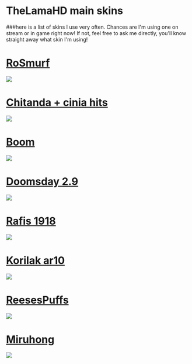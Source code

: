 # TheLamaHD main skins

###here is a list of skins I use very often. Chances are I'm using one on stream or in game right now! If not, feel free to ask me directly, you'll know straight away what skin I'm using!

# [RoSmurf](https://puu.sh/vJEXM/efe229aae0.osk)

![](https://osu.ppy.sh/ss/8036500)

# [Chitanda + cinia hits](https://puu.sh/vJEY7/485a409acc.osk)

![](https://osu.ppy.sh/ss/8036519)

# [Boom](https://puu.sh/vJEXd/4abb1bf1a1.osk)

![](https://osu.ppy.sh/ss/8036549)

# [Doomsday 2.9](https://puu.sh/vJEWS/15cd69fa99.osk)

![](https://osu.ppy.sh/ss/8036568)

# [Rafis 1918](https://puu.sh/vJEZ7/cb6eaba44a.osk)

![](https://osu.ppy.sh/ss/8036575)

# [Korilak ar10](https://puu.sh/vJEYD/1857337e07.osk)

![](https://osu.ppy.sh/ss/8036585)

# [ReesesPuffs](https://puu.sh/vJEXi/ee96c44bb9.osk)

![](https://osu.ppy.sh/ss/8036593)

# [Miruhong](https://puu.sh/vJEXc/ed81653d85.osk)

![](https://osu.ppy.sh/ss/8036599)
